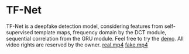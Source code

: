 # TF-Net
TF-Net is a deepfake detection model, considering features from self-supervised template maps, frequency domain by the DCT module, sequential correlation from the GRU module.
Feel free to try the [demo](https://colab.research.google.com/drive/16OSk-F4Mv-E_v994SiXiM0mgQjKhz_Ip?usp=sharing).
All video rights are reserved by the owner. 
[real.mp4](https://www.youtube.com/watch?v=h45KOn8UgpY&t=1s&ab_channel=TODAY%E7%9C%8B%E4%B8%96%E7%95%8C)
[fake.mp4](https://www.youtube.com/watch?v=cQ54GDm1eL0&t=11s&ab_channel=BuzzFeedVideo)
